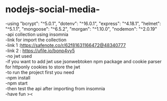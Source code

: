 # nodejs-social-media-
-using 
    "bcrypt": "^5.0.1",
    "dotenv": "^16.0.1",
    "express": "^4.18.1",
    "helmet": "^5.1.1",
    "mongoose": "^6.5.2",
    "morgan": "^1.10.0",
    "nodemon": "^2.0.19"
    <br/>
-api collection using insomnia
 <br/>
-link for import the collection
 <br/>
-link 1 :https://safenote.co/r/62f81631166472@48340777
 <br/>
-link 2 : https://ufile.io/bonp4vy5
 <br/>
-no jwt  used 
 <br/>
-if you want to add jwt use jsonwebtoken npm package and cookie parser for httponly cookies to store the jwt 
 <br/>
-to run the project first you need 
 <br/>
-npm install 
 <br/>
-npm start 
 <br/>
-then test the api after importing from insomnia 
 <br/>
-have fun ><


